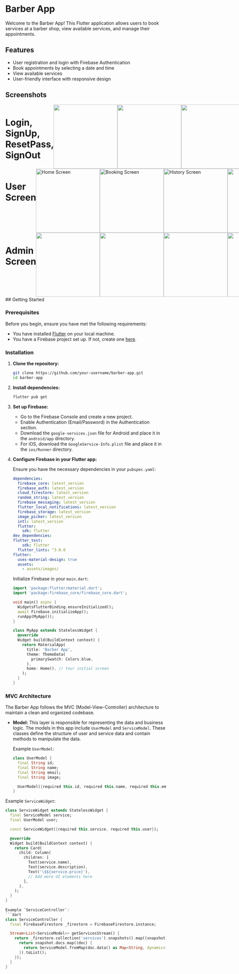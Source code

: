 # Barber App

Welcome to the Barber App! This Flutter application allows users to book services at a barber shop, view available services, and manage their appointments.

## Features

- User registration and login with Firebase Authentication
- Book appointments by selecting a date and time
- View available services
- User-friendly interface with responsive design

## Screenshots


<div style="display:flex">
  <h1>Login, SignUp, ResetPass, SignOut</h1>  
  <img src="screenshots/LoginScreen.png" alt="" width="200"/>
  <img src="screenshots/SignupScreen.png" alt="" width="200"/>
  <img src="screenshots/ForgotPasswordScreen.png" alt="" width="200"/>
  <img src="screenshots/InforScreen.png" alt="" width="200"/>
</div>
<div style="display:flex">
  <h1>User Screen</h1>
  <img src="screenshots/HomeScreen.png" alt="Home Screen" width="200"/>
  <img src="screenshots/BookingScreen.png" alt="Booking Screen" width="200"/>
  <img src="screenshots/HistoryScreen.png" alt="History Screen" width="200"/>
  <img src="screenshots/UpdateScreen.png" alt="" width="200"/>
</div>

<div style="display:flex">
  <h1>Admin Screen</h1>
  <img src="screenshots/AdminScreem.png alt="width="200"/>
  <img src="screenshots/ListBookingScreen.png"width="200"/>
  <img src="screenshots/UpdateService.png" width="200"/>
  <img src="screenshots/ChangeImage.png" width="200"/>
</div>
## Getting Started

### Prerequisites

Before you begin, ensure you have met the following requirements:

- You have installed [Flutter](https://flutter.dev/docs/get-started/install) on your local machine.
- You have a Firebase project set up. If not, create one [here](https://console.firebase.google.com/).

### Installation

1. **Clone the repository:**
    ```sh
    git clone https://github.com/your-username/barber-app.git
    cd barber-app
    ```

2. **Install dependencies:**
    ```sh
    flutter pub get
    ```

3. **Set up Firebase:**

    - Go to the Firebase Console and create a new project.
    - Enable Authentication (Email/Password) in the Authentication section.
    - Download the `google-services.json` file for Android and place it in the `android/app` directory.
    - For iOS, download the `GoogleService-Info.plist` file and place it in the `ios/Runner` directory. 

4. **Configure Firebase in your Flutter app:**

    Ensure you have the necessary dependencies in your `pubspec.yaml`:
    ```yaml
    dependencies:
      firebase_core: latest_version
      firebase_auth: latest_version
      cloud_firestore: latest_version
      random_string: latest_version
      firebase_messaging: latest_version
      flutter_local_notifications: latest_version
      firebase_storage: latest_version
      image_picker: latest_version
      intl: latest_version
      flutter:
        sdk: flutter
    dev_dependencies:
    flutter_test:
        sdk: flutter
      flutter_lints: ^3.0.0
    flutter:
      uses-material-design: true
      assets:
        - assets/images/
    ```

    Initialize Firebase in your `main.dart`:
    ```dart
    import 'package:flutter/material.dart';
    import 'package:firebase_core/firebase_core.dart';

    void main() async {
      WidgetsFlutterBinding.ensureInitialized();
      await Firebase.initializeApp();
      runApp(MyApp());
    }

    class MyApp extends StatelessWidget {
      @override
      Widget build(BuildContext context) {
        return MaterialApp(
          title: 'Barber App',
          theme: ThemeData(
            primarySwatch: Colors.blue,
          ),
          home: Home(), // Your initial screen
        );
      }
    }
    ```

### MVC Architecture

The Barber App follows the MVC (Model-View-Controller) architecture to maintain a clean and organized codebase.

- **Model:** This layer is responsible for representing the data and business logic. The models in this app include `UserModel` and `ServiceModel`. These classes define the structure of user and service data and contain methods to manipulate the data.

  Example `UserModel`:
  ```dart
  class UserModel {
    final String id;
    final String name;
    final String email;
    final String image;

    UserModel({required this.id, required this.name, required this.email, required this.image});
  }
  
Example `ServiceWidget`:
```dart
class ServiceWidget extends StatelessWidget {
  final ServiceModel service;
  final UserModel user;

  const ServiceWidget({required this.service, required this.user});

  @override
  Widget build(BuildContext context) {
    return Card(
      child: Column(
        children: [
          Text(service.name),
          Text(service.description),
          Text('\$${service.price}'),
          // Add more UI elements here
        ],
      ),
    );
  }
}
    
Example `ServiceController`:
```dart
class ServiceController {
  final FirebaseFirestore _firestore = FirebaseFirestore.instance;

  Stream<List<ServiceModel>> getServicesStream() {
    return _firestore.collection('services').snapshots().map((snapshot) {
      return snapshot.docs.map((doc) {
        return ServiceModel.fromMap(doc.data() as Map<String, dynamic>);
      }).toList();
    });
  }
}



